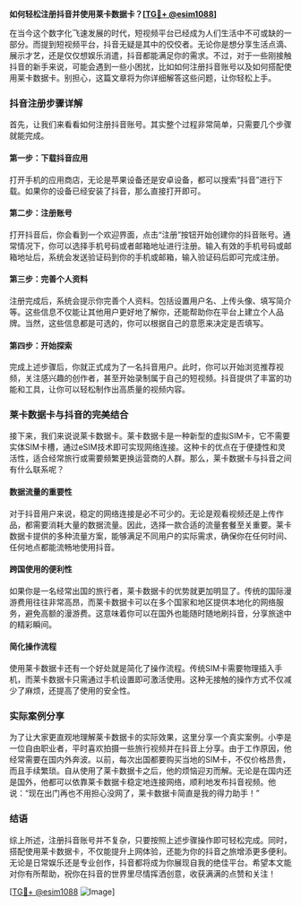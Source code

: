**如何轻松注册抖音并使用莱卡数据卡？[[TG💪+ @esim1088](https://t.me/s/esim1088)]**

在当今这个数字化飞速发展的时代，短视频平台已经成为人们生活中不可或缺的一部分。而提到短视频平台，抖音无疑是其中的佼佼者。无论你是想分享生活点滴、展示才艺，还是仅仅想娱乐消遣，抖音都能满足你的需求。不过，对于一些刚接触抖音的新手来说，可能会遇到一些小困扰，比如如何注册抖音账号以及如何搭配使用莱卡数据卡。别担心，这篇文章将为你详细解答这些问题，让你轻松上手。

### 抖音注册步骤详解

首先，让我们来看看如何注册抖音账号。其实整个过程非常简单，只需要几个步骤就能完成。

#### 第一步：下载抖音应用
打开手机的应用商店，无论是苹果设备还是安卓设备，都可以搜索“抖音”进行下载。如果你的设备已经安装了抖音，那么直接打开即可。

#### 第二步：注册账号
打开抖音后，你会看到一个欢迎界面，点击“注册”按钮开始创建你的抖音账号。通常情况下，你可以选择手机号码或者邮箱地址进行注册。输入有效的手机号码或邮箱地址后，系统会发送验证码到你的手机或邮箱，输入验证码后即可完成注册。

#### 第三步：完善个人资料
注册完成后，系统会提示你完善个人资料。包括设置用户名、上传头像、填写简介等。这些信息不仅能让其他用户更好地了解你，还能帮助你在平台上建立个人品牌。当然，这些信息都是可选的，你可以根据自己的意愿来决定是否填写。

#### 第四步：开始探索
完成上述步骤后，你就正式成为了一名抖音用户。此时，你可以开始浏览推荐视频，关注感兴趣的创作者，甚至开始录制属于自己的短视频。抖音提供了丰富的功能和工具，让你可以轻松制作出高质量的视频内容。

### 莱卡数据卡与抖音的完美结合

接下来，我们来说说莱卡数据卡。莱卡数据卡是一种新型的虚拟SIM卡，它不需要实体SIM卡槽，通过eSIM技术即可实现网络连接。这种卡的优点在于便捷性和灵活性，适合经常旅行或需要频繁更换运营商的人群。那么，莱卡数据卡与抖音之间有什么联系呢？

#### 数据流量的重要性
对于抖音用户来说，稳定的网络连接是必不可少的。无论是观看视频还是上传作品，都需要消耗大量的数据流量。因此，选择一款合适的流量套餐至关重要。莱卡数据卡提供的多种流量方案，能够满足不同用户的实际需求，确保你在任何时间、任何地点都能流畅地使用抖音。

#### 跨国使用的便利性
如果你是一名经常出国的旅行者，莱卡数据卡的优势就更加明显了。传统的国际漫游费用往往非常高昂，而莱卡数据卡可以在多个国家和地区提供本地化的网络服务，避免高额的漫游费。这意味着你可以在国外也能随时随地刷抖音，分享旅途中的精彩瞬间。

#### 简化操作流程
使用莱卡数据卡还有一个好处就是简化了操作流程。传统SIM卡需要物理插入手机，而莱卡数据卡只需通过手机设置即可激活使用。这种无接触的操作方式不仅减少了麻烦，还提高了使用的安全性。

### 实际案例分享

为了让大家更直观地理解莱卡数据卡的实际效果，这里分享一个真实案例。小李是一位自由职业者，平时喜欢拍摄一些旅行视频并在抖音上分享。由于工作原因，他经常需要在国内外奔波。以前，每次出国都要购买当地的SIM卡，不仅价格昂贵，而且手续繁琐。自从使用了莱卡数据卡之后，他的烦恼迎刃而解。无论是在国内还是国外，他都可以依靠莱卡数据卡稳定地连接网络，顺利地发布抖音视频。他说：“现在出门再也不用担心没网了，莱卡数据卡简直是我的得力助手！”

### 结语

综上所述，注册抖音账号并不复杂，只要按照上述步骤操作即可轻松完成。同时，搭配使用莱卡数据卡，不仅能提升上网体验，还能为你的抖音之旅增添更多便利。无论是日常娱乐还是专业创作，抖音都将成为你展现自我的绝佳平台。希望本文能对你有所帮助，祝你在抖音的世界里尽情挥洒创意，收获满满的点赞和关注！

[[TG💪+ @esim1088](https://t.me/s/esim1088) ![Image](https://i.postimg.cc/4NQfJmqS/Snipaste-2025-05-13-00-14-12.png)]